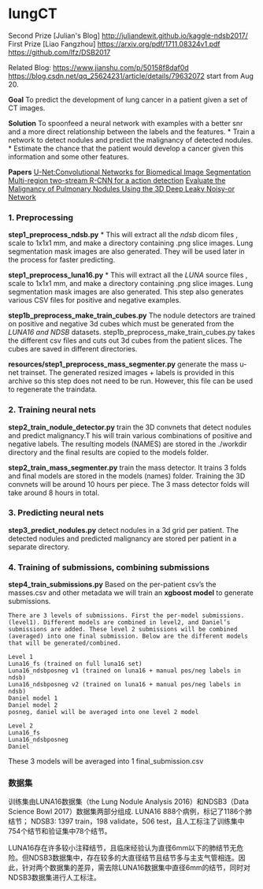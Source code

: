 # lungCT

Second Prize [Julian's Blog] http://juliandewit.github.io/kaggle-ndsb2017/
First  Prize [Liao Fangzhou] https://arxiv.org/pdf/1711.08324v1.pdf   
                             https://github.com/lfz/DSB2017

Related Blog: https://www.jianshu.com/p/50158f8daf0d    
              https://blog.csdn.net/qq_25624231/article/details/79632072
start from Aug 20.

**Goal**
	To predict the development of lung cancer in a patient given a set of CT images.

**Solution**
	To spoonfeed a neural network with examples with a better snr and a more direct relationship between the labels and the features. 
	* Train a network to detect nodules and predict the malignancy of detected nodules.
	* Estimate the chance that the patient would develop a cancer given this information and some other features.

**Papers**
 	[U-Net:Convolutional Networks for Biomedical Image Segmentation](https://pdfs.semanticscholar.org/0704/5f87709d0b7b998794e9fa912c0aba912281.pdf)
 	[Multi-region two-stream R-CNN for a action detection](https://hal.inria.fr/hal-01349107v2/document)
 	[Evaluate the Malignancy of Pulmonary Nodules Using the 3D Deep Leaky Noisy-or Network](https://arxiv.org/pdf/1711.08324v1.pdf)




### 1. Preprocessing 

**step1_preprocess_ndsb.py**
	* This will extract all the *ndsb* dicom files , scale to 1x1x1 mm, and make a directory containing .png slice images. Lung segmentation mask images are also generated. They will be used later in the process for faster predicting.

**step1_preprocess_luna16.py**
	* This will extract all the *LUNA* source files , scale to 1x1x1 mm, and make a directory containing .png slice images. Lung segmentation mask images are also generated. This step also generates various CSV files for positive and negative examples.

**step1b_preprocess_make_train_cubes.py**
	The nodule detectors are trained on positive and negative 3d cubes which must be generated from the *LUNA16 and NDSB* datasets. step1b_preprocess_make_train_cubes.py takes the different csv files and cuts out 3d cubes from the patient slices. The cubes are saved in different directories. 

**resources/step1_preprocess_mass_segmenter.py** 
	generate the mass u-net trainset. The generated resized images + labels is provided in this archive so this step does not need to be run. However, this file can be used to regenerate the traindata.


### 2. Training neural nets

**step2_train_nodule_detector.py**
	train the 3D convnets that detect nodules and predict malignancy.T his will train various combinations of positive and negative labels. The resulting models (NAMES) are stored in the ./workdir directory and the final results are copied to the models folder.

**step2_train_mass_segmenter.py**
	train the mass detector. It trains 3 folds and final models are stored in the models (names) folder. Training the 3D convnets will be around 10 hours per piece. The 3 mass detector folds will take around 8 hours in total.


### 3. Predicting neural nets

**step3_predict_nodules.py**
	 detect nodules in a 3d grid per patient. The detected nodules and predicted malignancy are stored per patient in a separate directory. 


### 4. Training of submissions, combining submissions

**step4_train_submissions.py**
	Based on the per-patient csv’s the masses.csv and other metadata we will train an **xgboost model** to generate submissions. 

	There are 3 levels of submissions. First the per-model submissions. (level1). Different models are combined in level2, and Daniel’s submissions are added. These level 2 submissions will be combined (averaged) into one final submission. Below are the different models that will be generated/combined.

	Level 1
	Luna16_fs (trained on full luna16 set)
	Luna16_ndsbposneg v1 (trained on luna16 + manual pos/neg labels in ndsb)
	Luna16_ndsbposneg v2 (trained on luna16 + manual pos/neg labels in ndsb)
	Daniel model 1
	Daniel model 2
	posneg, daniel will be averaged into one level 2 model

	Level 2
	Luna16_fs
	Luna16_ndsbposneg
	Daniel
These 3 models will be averaged into 1 final_submission.csv


### 数据集
训练集由LUNA16数据集（the Lung Nodule Analysis 2016）和NDSB3（Data Science Bowl 2017）数据集两部分组成.
LUNA16 888个病例，标记了1186个肺结节；
NDSB3: 1397 train，198 validate，506 test，且人工标注了训练集中754个结节和验证集中78个结节。

LUNA16存在许多较小注释结节，且临床经验认为直径6mm以下的肺结节无危险。但NDSB3数据集中，存在较多的大直径结节且结节多与主支气管相连。因此，针对两个数据集的差异，需去除LUNA16数据集中直径6mm的结节，同时对NDSB3数据集进行人工标注。
